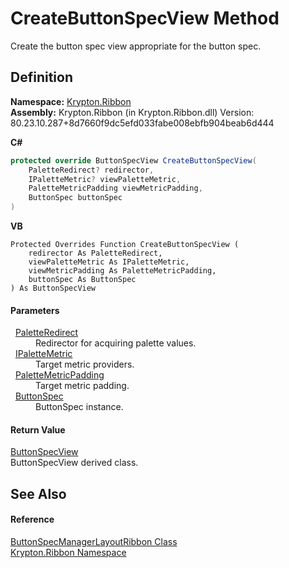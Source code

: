 # CreateButtonSpecView Method


Create the button spec view appropriate for the button spec.



## Definition
**Namespace:** <a href="1e9bc734-cff9-e9b8-f013-94cdac669794.md">Krypton.Ribbon</a>  
**Assembly:** Krypton.Ribbon (in Krypton.Ribbon.dll) Version: 80.23.10.287+8d7660f9dc5efd033fabe008ebfb904beab6d444

**C#**
``` C#
protected override ButtonSpecView CreateButtonSpecView(
	PaletteRedirect? redirector,
	IPaletteMetric? viewPaletteMetric,
	PaletteMetricPadding viewMetricPadding,
	ButtonSpec buttonSpec
)
```
**VB**
``` VB
Protected Overrides Function CreateButtonSpecView ( 
	redirector As PaletteRedirect,
	viewPaletteMetric As IPaletteMetric,
	viewMetricPadding As PaletteMetricPadding,
	buttonSpec As ButtonSpec
) As ButtonSpecView
```



#### Parameters
<dl><dt>  <a href="eb4bd14d-b283-a570-c104-b4d55603d473.md">PaletteRedirect</a></dt><dd>Redirector for acquiring palette values.</dd><dt>  <a href="24be40a1-a3fd-2c4b-ff96-f9b04b615193.md">IPaletteMetric</a></dt><dd>Target metric providers.</dd><dt>  <a href="0b770d6b-dbd6-9a12-4264-29d519d2ab3c.md">PaletteMetricPadding</a></dt><dd>Target metric padding.</dd><dt>  <a href="5c226624-9ac8-d7c9-8a8d-31d5ff115dbd.md">ButtonSpec</a></dt><dd>ButtonSpec instance.</dd></dl>

#### Return Value
<a href="9a222c32-a4d2-48e6-a2be-4422a28fac88.md">ButtonSpecView</a>  
ButtonSpecView derived class.

## See Also


#### Reference
<a href="ce232063-b19f-2718-4912-3f3c5631f238.md">ButtonSpecManagerLayoutRibbon Class</a>  
<a href="1e9bc734-cff9-e9b8-f013-94cdac669794.md">Krypton.Ribbon Namespace</a>  
